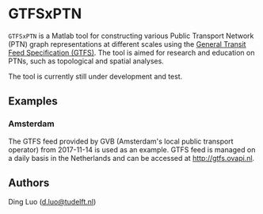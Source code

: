 # GTFSxPTN

``GTFSxPTN`` is a Matlab tool for constructing various Public Transport Network (PTN) graph representations at different scales using the [General Transit Feed Specification (GTFS)](https://developers.google.com/transit/gtfs/). The tool is aimed for research and education on PTNs, such as topological and spatial analyses. 

The tool is currently still under development and test. 


## Examples
### Amsterdam
The GTFS feed provided by GVB (Amsterdam's local public transport operator) from 2017-11-14 is used as an example. GTFS feed is managed on a daily basis in the Netherlands and can be accessed at http://gtfs.ovapi.nl.



## Authors
Ding Luo (d.luo@tudelft.nl)
